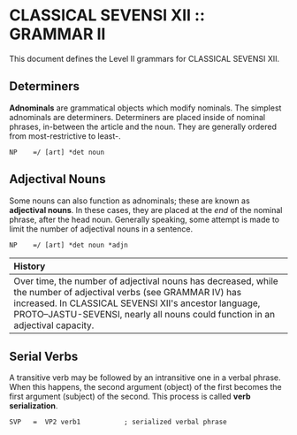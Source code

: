 #  CLASSICAL SEVENSI XII :: GRAMMAR II  #

This document defines the Level II grammars for CLASSICAL SEVENSI XII.

##  Determiners  ##

__Adnominals__ are grammatical objects which modify nominals.
The simplest adnominals are determiners.
Determiners are placed inside of nominal phrases, in-between the article and the noun.
They are generally ordered from most-restrictive to least-.

```
NP    =/ [art] *det noun
```

##  Adjectival Nouns  ##

Some nouns can also function as adnominals; these are known as __adjectival nouns__.
In these cases, they are placed at the *end* of the nominal phrase, after the head noun.
Generally speaking, some attempt is made to limit the number of adjectival nouns in a sentence.

```
NP    =/ [art] *det noun *adjn
```

| History |
| :------ |
| Over time, the number of adjectival nouns has decreased, while the number of adjectival verbs (see GRAMMAR IV) has increased. In CLASSICAL SEVENSI XII's ancestor language, PROTO&ndash;JASTU-SEVENSI, nearly all nouns could function in an adjectival capacity. |

##  Serial Verbs  ##

A transitive verb may be followed by an intransitive one in a verbal phrase.
When this happens, the second argument (object) of the first becomes the first argument (subject) of the second.
This process is called __verb serialization__.

```
SVP   =  VP2 verb1           ; serialized verbal phrase
```
